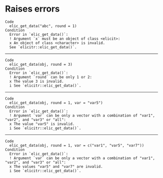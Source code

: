 # Raises errors

    Code
      elic_get_data("abc", round = 1)
    Condition
      Error in `elic_get_data()`:
      ! Argument `x` must be an object of class <elicit>:
      x An object of class <character> is invalid.
      See `elicitr::elic_get_data()`.

---

    Code
      elic_get_data(obj, round = 3)
    Condition
      Error in `elic_get_data()`:
      ! Argument `round` can be only 1 or 2:
      x The value 3 is invalid.
      i See `elicitr::elic_get_data()`.

---

    Code
      elic_get_data(obj, round = 1, var = "var5")
    Condition
      Error in `elic_get_data()`:
      ! Argument `var` can be only a vector with a combination of "var1", "var2", and "var3" or "all":
      x The value "var5" is invalid.
      i See `elicitr::elic_get_data()`.

---

    Code
      elic_get_data(obj, round = 1, var = c("var1", "var5", "var7"))
    Condition
      Error in `elic_get_data()`:
      ! Argument `var` can be only a vector with a combination of "var1", "var2", and "var3" or "all":
      x The values "var5" and "var7" are invalid.
      i See `elicitr::elic_get_data()`.

